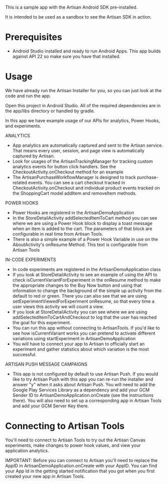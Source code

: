 This is a sample app with the Artisan Android SDK pre-installed.

It is intended to be used as a sandbox to see the Artisan SDK in action.

Prerequisites
==============

* Android Studio installed and ready to run Android Apps. This app builds against API 22 so make sure you have that installed.

Usage
==============

We have already run the Artisan Installer for you, so you can just look at the code and run the app.

Open this project in Android Studio. All of the required dependencies are in the app/libs directory or handled  by gradle.

In this app we have example usage of our APIs for analytics, Power Hooks, and experiments.

ANALYTICS
* App analytics are automatically captured and sent to the Artisan service. That means every user, session, and page view is automatically captured by Artisan.
* Look for usages of the ArtisanTrackingManager for tracking custom analytics events for button click handlers. See the CheckoutActivity.onCheckout method for an example
* The ArtisanPurchaseWorkflowManager is designed to track purchase-related events. You can see a cart checkout tracked in CheckoutActivity.onCheckout and individual product events tracked on the ShoppingCart model addItem and removeItem methods.

POWER HOOKS
* Power Hooks are registered in the ArtisanDemoApplication
* In the StoreDetailActivity addSelectedItemToCart method you can see where we are using a Power Hook block to display a toast message when an item is added to the cart. The parameters of that block are configurable in real time from Artisan Tools.
* There is also a simple example of a Power Hook Variable in use on the AboutActivity's onResume Method. This text is configurable from  Artisan Tools

IN-CODE EXPERIMENTS
* In code experiments are registered in the ArtisanDemoApplication class
* If you look at StoreDetailActivity to see an example of using the API to check isCurrentVariantForExperiment in the onResume method to make the appropriate changes to the Buy Now button
and using that information to change the background of the simple up activity from the default to red or green.
There you can also see that we are using setExperimentViewedForExperiment onResume, so that every time a user views this activity we will count a view.
* If you look at StoreDetailActivity you can see where we are using addSelectedItemToCartAndCheckout to log that the user has reached the goal for this experiment.
* You can run this app without connecting to ArtisanTools. If you'd like to see how isCurrentVariant works you can pretend to activate different variations using startExperiment in ArtisanDemoApplication
* You will have to connect your app to Artisan to officially start an experiment and gather statistics about which variation is the most successful.

ARTISAN PUSH MESSAGE CAMPAIGNS
* This app is not configured by default to use Artisan Push. If you would like to try Artisan Push with this app you can re-run the installer and answer "y" when it asks about Artisan Push. You will need to add the Google Play Services Library as a dependency and add your GCM Sender ID to ArtisanDemoApplication.onCreate (see the instructions there). You will also need to set up a corresponding app in Artisan Tools and add your GCM Server Key there.

Connecting to Artisan Tools
============================

You'll need to connect to Artisan Tools to try out the Artisan Canvas experiments, make changes to power hook values, and view your application analytics.

IMPORTANT: Before you can connect to Artisan you'll need to replace the AppID in ArtisanDemoApplication.onCreate with your AppID. You can find your App Id in the getting started notification that you got when you first created your new app in Artisan Tools.
